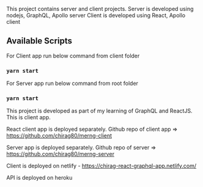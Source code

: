 This project contains server and client projects.
Server is developed using nodejs, GraphQL, Apollo server
Client is developed using React, Apollo client

## Available Scripts

For Client app run below command from client folder

### `yarn start`

For Server app run below command from root folder

### `yarn start`

This project is developed as part of my learning of GraphQL and ReactJS. This is client app.

React client app is deployed separately. Github repo of client app => https://github.com/chirag80/merng-client

Server app is deployed separately. Github repo of server => https://github.com/chirag80/merng-server

Client is deployed on netlify - https://chirag-react-graphql-app.netlify.com/

API is deployed on heroku
